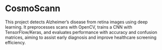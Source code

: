 # CosmoScann
This project detects Alzheimer’s disease from retina images using deep learning. It preprocesses scans with OpenCV, trains a CNN with TensorFlow/Keras, and evaluates performance with accuracy and confusion matrices, aiming to assist early diagnosis and improve healthcare screening efficiency.
